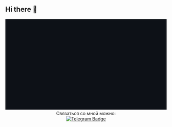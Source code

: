 ## Hi there 👋
<div id="header" align="center">
  <img src="./mygif.gif" width="600"/>
</div>
<div id="text" align="center">
  Связаться со мной можно:
</div>
<div id="badges" align="center">
  <a href="https://t.me/AndreySitemap">
  <img src="https://img.shields.io/badge/Telegram-blue?style=for-the-badge&logo=Telegram&logoColor=white" alt="Telegram Badge"/>
  </a>
</div>
<!--
**hydregnej/hydregnej** is a ✨ _special_ ✨ repository because its `README.md` (this file) appears on your GitHub profile.

Here are some ideas to get you started:

- 🔭 I’m currently working on ...
- 🌱 I’m currently learning ...
- 👯 I’m looking to collaborate on ...
- 🤔 I’m looking for help with ...
- 💬 Ask me about ...
- 📫 How to reach me: ...
- 😄 Pronouns: ...
- ⚡ Fun fact: ...
-->
